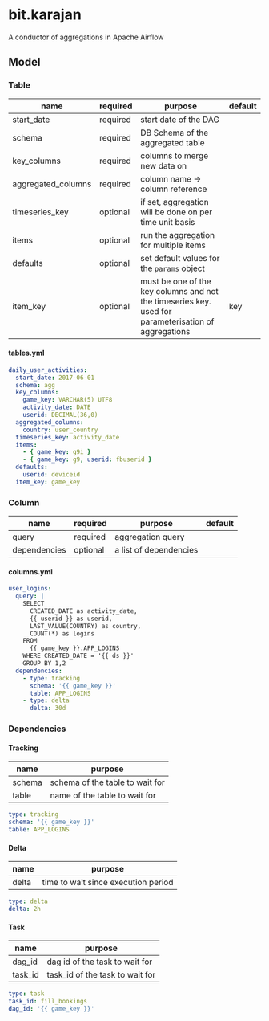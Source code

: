 # bit.karajan
A conductor of aggregations in Apache Airflow

## Model

### Table

| name | required | purpose | default |
| ---- | -------- | ------- | ------- |
| start_date | required | start date of the DAG |
| schema | required | DB Schema of the aggregated table |
| key_columns | required | columns to merge new data on |
| aggregated_columns | required | column name -> column reference | 
| timeseries_key | optional | if set, aggregation will be done on per time unit basis |
| items | optional | run the aggregation for multiple items | 
| defaults | optional | set default values for the `params` object | 
| item_key | optional | must be one of the key columns and not the timeseries key. used for parameterisation of aggregations | key |

#### tables.yml
```yaml
daily_user_activities:
  start_date: 2017-06-01
  schema: agg
  key_columns:
    game_key: VARCHAR(5) UTF8
    activity_date: DATE
    userid: DECIMAL(36,0)
  aggregated_columns:
    country: user_country
  timeseries_key: activity_date
  items:
    - { game_key: g9i }
    - { game_key: g9, userid: fbuserid }
  defaults:
    userid: deviceid
  item_key: game_key
```

### Column

| name | required | purpose | default |
| ---- | -------- | ------- | ------- |
| query | required | aggregation query |
| dependencies | optional | a list of dependencies |

#### columns.yml
```yaml
user_logins:
  query: |
    SELECT
      CREATED_DATE as activity_date,
      {{ userid }} as userid,
      LAST_VALUE(COUNTRY) as country,
      COUNT(*) as logins
    FROM
      {{ game_key }}.APP_LOGINS
    WHERE CREATED_DATE = '{{ ds }}'
    GROUP BY 1,2
  dependencies:
    - type: tracking
      schema: '{{ game_key }}'
      table: APP_LOGINS
    - type: delta
      delta: 30d
```

### Dependencies

#### Tracking

| name | purpose |
| ---- | ------- |
| schema | schema of the table to wait for |
| table | name of the table to wait for |

```yaml
type: tracking
schema: '{{ game_key }}'
table: APP_LOGINS
```

#### Delta

| name | purpose |
| ---- | ------- |
| delta | time to wait since execution period |

```yaml
type: delta
delta: 2h
```

#### Task

| name | purpose |
| ---- | ------- |
| dag_id | dag id of the task to wait for |
| task_id | task_id of the task to wait for |

```yaml
type: task
task_id: fill_bookings
dag_id: '{{ game_key }}'
```

